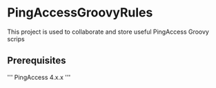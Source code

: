 # PingAccessGroovyRules
This project is used to collaborate and store useful PingAccess Groovy scrips

## Prerequisites
'''
PingAccess 4.x.x
'''

